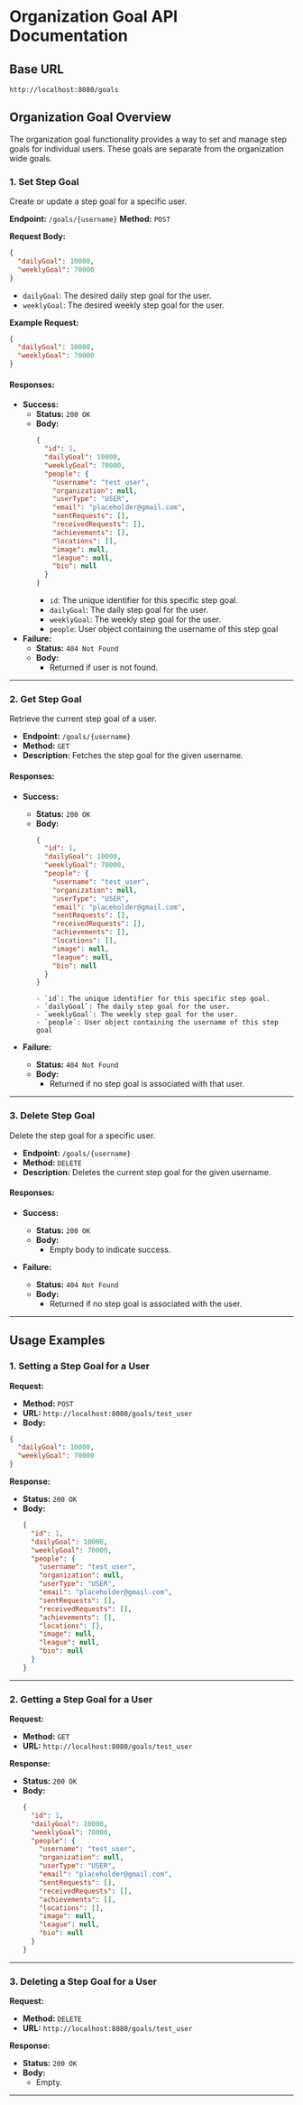 # Organization Goal API Documentation

## Base URL

```
http://localhost:8080/goals
```

## Organization Goal Overview

The organization goal functionality provides a way to set and manage step goals for individual users. These goals are separate from the organization wide goals.

### 1. Set Step Goal

Create or update a step goal for a specific user.

**Endpoint:** `/goals/{username}`
**Method:** `POST`

**Request Body:**

```json
{
  "dailyGoal": 10000,
  "weeklyGoal": 70000
}
```

- `dailyGoal`: The desired daily step goal for the user.
- `weeklyGoal`: The desired weekly step goal for the user.

**Example Request:**

```json
{
  "dailyGoal": 10000,
  "weeklyGoal": 70000
}
```

#### Responses:

- **Success:**
  - **Status:** `200 OK`
  - **Body:**
    ```json
    {
      "id": 1,
      "dailyGoal": 10000,
      "weeklyGoal": 70000,
      "people": {
        "username": "test_user",
        "organization": null,
        "userType": "USER",
        "email": "placeholder@gmail.com",
        "sentRequests": [],
        "receivedRequests": [],
        "achievements": [],
        "locations": [],
        "image": null,
        "league": null,
        "bio": null
      }
    }
    ```
    - `id`: The unique identifier for this specific step goal.
    - `dailyGoal`: The daily step goal for the user.
    - `weeklyGoal`: The weekly step goal for the user.
    - `people`: User object containing the username of this step goal
- **Failure:**
  - **Status:** `404 Not Found`
  - **Body:**
    - Returned if user is not found.

---

### 2. Get Step Goal

Retrieve the current step goal of a user.

- **Endpoint:** `/goals/{username}`
- **Method:** `GET`
- **Description:** Fetches the step goal for the given username.

#### Responses:

- **Success:**

  - **Status:** `200 OK`
  - **Body:**
    ```json
    {
      "id": 1,
      "dailyGoal": 10000,
      "weeklyGoal": 70000,
      "people": {
        "username": "test_user",
        "organization": null,
        "userType": "USER",
        "email": "placeholder@gmail.com",
        "sentRequests": [],
        "receivedRequests": [],
        "achievements": [],
        "locations": [],
        "image": null,
        "league": null,
        "bio": null
      }
    }
    ```
        - `id`: The unique identifier for this specific step goal.
        - `dailyGoal`: The daily step goal for the user.
        - `weeklyGoal`: The weekly step goal for the user.
        - `people`: User object containing the username of this step goal

- **Failure:**
  - **Status:** `404 Not Found`
  - **Body:**
    - Returned if no step goal is associated with that user.

---

### 3. Delete Step Goal

Delete the step goal for a specific user.

- **Endpoint:** `/goals/{username}`
- **Method:** `DELETE`
- **Description:** Deletes the current step goal for the given username.

#### Responses:

- **Success:**

  - **Status:** `200 OK`
  - **Body:**
    - Empty body to indicate success.

- **Failure:**
  - **Status:** `404 Not Found`
  - **Body:**
    - Returned if no step goal is associated with the user.

---

## Usage Examples

### 1. Setting a Step Goal for a User

**Request:**

- **Method:** `POST`
- **URL:** `http://localhost:8080/goals/test_user`
- **Body:**

```json
{
  "dailyGoal": 10000,
  "weeklyGoal": 70000
}
```

**Response:**

- **Status:** `200 OK`
- **Body:**
  ```json
  {
    "id": 1,
    "dailyGoal": 10000,
    "weeklyGoal": 70000,
    "people": {
      "username": "test_user",
      "organization": null,
      "userType": "USER",
      "email": "placeholder@gmail.com",
      "sentRequests": [],
      "receivedRequests": [],
      "achievements": [],
      "locations": [],
      "image": null,
      "league": null,
      "bio": null
    }
  }
  ```

---

### 2. Getting a Step Goal for a User

**Request:**

- **Method:** `GET`
- **URL:** `http://localhost:8080/goals/test_user`

**Response:**

- **Status:** `200 OK`
- **Body:**
  ```json
  {
    "id": 1,
    "dailyGoal": 10000,
    "weeklyGoal": 70000,
    "people": {
      "username": "test_user",
      "organization": null,
      "userType": "USER",
      "email": "placeholder@gmail.com",
      "sentRequests": [],
      "receivedRequests": [],
      "achievements": [],
      "locations": [],
      "image": null,
      "league": null,
      "bio": null
    }
  }
  ```

---

### 3. Deleting a Step Goal for a User

**Request:**

- **Method:** `DELETE`
- **URL:** `http://localhost:8080/goals/test_user`

**Response:**

- **Status:** `200 OK`
- **Body:**
  - Empty.

---
